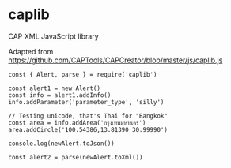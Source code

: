 # caplib

CAP XML JavaScript library

Adapted from https://github.com/CAPTools/CAPCreator/blob/master/js/caplib.js

```
const { Alert, parse } = require('caplib')

const alert1 = new Alert()
const info = alert1.addInfo()
info.addParameter('parameter_type', 'silly')

// Testing unicode, that's Thai for "Bangkok"
const area = info.addArea('กรุงเทพมหานคร')
area.addCircle('100.54386,13.81390 30.99990')

console.log(newAlert.toJson())

const alert2 = parse(newAlert.toXml())

```
